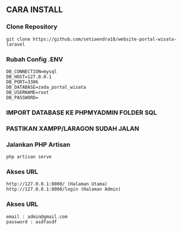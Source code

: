 ## CARA INSTALL
### Clone Repository
```
git clone https://github.com/setiaendra18/website-portal-wisata-laravel
```
### Rubah Config .ENV
```
DB_CONNECTION=mysql
DB_HOST=127.0.0.1
DB_PORT=3306
DB_DATABASE=zada_portal_wisata
DB_USERNAME=root
DB_PASSWORD=
```
### IMPORT DATABASE KE PHPMYADMIN FOLDER SQL
### PASTIKAN XAMPP/LARAGON SUDAH JALAN
### Jalankan PHP Artisan
```
php artisan serve
```
### Akses URL
```
http://127.0.0.1:8000/ (Halaman Utama)
http://127.0.0.1:8000/login (Halaman Admin)
```
### Akses URL
```
email : admin@gmail.com
password : asdfasdf
```
